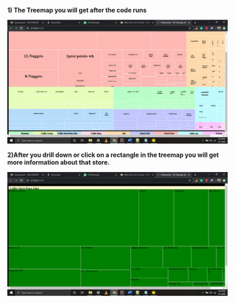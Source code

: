 
**1) The Treemap you will get after the code runs**


![](images.png/D3.png)


**2)After you drill down or click on a rectangle in the treemap you will get more information about that store.**


![](images.png/D3_1.png)






